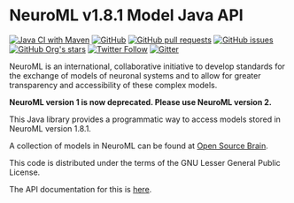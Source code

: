 NeuroML v1.8.1 Model Java API
=============================

[![Java CI with Maven](https://github.com/NeuroML/org.neuroml1.model/actions/workflows/ci.yml/badge.svg)](https://github.com/NeuroML/org.neuroml1.model/actions/workflows/ci.yml)
[![GitHub](https://img.shields.io/github/license/NeuroML/org.neuroml1.model)](https://github.com/NeuroML/org.neuroml1.model/blob/master/LICENSE.lesser)
[![GitHub pull requests](https://img.shields.io/github/issues-pr/NeuroML/org.neuroml1.model)](https://github.com/NeuroML/org.neuroml1.model/pulls)
[![GitHub issues](https://img.shields.io/github/issues/NeuroML/org.neuroml1.model)](https://github.com/NeuroML/org.neuroml1.model/issues)
[![GitHub Org's stars](https://img.shields.io/github/stars/NeuroML?style=social)](https://github.com/NeuroML)
[![Twitter Follow](https://img.shields.io/twitter/follow/NeuroML?style=social)](https://twitter.com/NeuroML)
[![Gitter](https://badges.gitter.im/NeuroML/community.svg)](https://gitter.im/NeuroML/community?utm_source=badge&utm_medium=badge&utm_campaign=pr-badge)

NeuroML is an international, collaborative initiative to develop standards for the exchange of models of neuronal systems and to
allow for greater transparency and accessibility of these complex models.

**NeuroML version 1 is now deprecated. Please use NeuroML version 2.**

This Java library provides a programmatic way to access models stored in NeuroML version 1.8.1.

A collection of models in NeuroML can be found at [Open Source Brain](http://www.opensourcebrain.org).

This code is distributed under the terms of the GNU Lesser General Public License.

The API documentation for this is [here](http://neuroml.github.io/org.neuroml1.model/).
